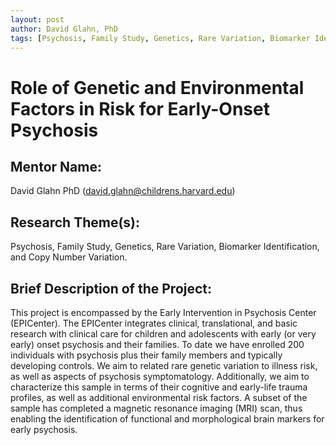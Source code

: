 ```yaml
---
layout: post
author: David Glahn, PhD
tags: [Psychosis, Family Study, Genetics, Rare Variation, Biomarker Identification, Copy Number Variation]
---
```


# Role of Genetic and Environmental Factors in Risk for Early-Onset Psychosis

## Mentor Name:

David Glahn PhD (david.glahn@childrens.harvard.edu)

## Research Theme(s): 

Psychosis, Family Study, Genetics, Rare Variation, Biomarker Identification, and Copy Number Variation.

## Brief Description of the Project: 

This project is encompassed by the Early Intervention in Psychosis Center (EPICenter). The EPICenter integrates clinical, translational, and basic research with clinical care for children and adolescents with early (or very early) onset psychosis and their families. To date we have enrolled 200 individuals with psychosis plus their family members and typically developing controls. We aim to related rare genetic variation to illness risk, as well as aspects of psychosis symptomatology. Additionally, we aim to characterize this sample in terms of their cognitive and early-life trauma profiles, as well as additional environmental risk factors. A subset of the sample has completed a magnetic resonance imaging (MRI) scan, thus enabling the identification of functional and morphological brain markers for early psychosis.